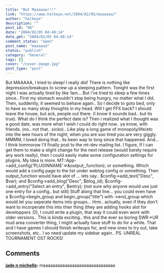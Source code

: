 ```yaml
---
title: "But Maaaaaa!!!"
link: "https://www.halkeye.net/2004/02/05/maaaaaa/"
author: "halkeye"
description: ""
post_id: "96"
date: "2004/02/05 04:40:14"
date_gmt: "2004/02/05 04:40:14"
comment_status: "open"
post_name: "maaaaaa"
status: "publish"
category: "General"
tags: []
cover: "/cover-image.jpg"
post_type: "post"
---
```


But MAAAAA, I tried to sleep! I really did! There is nothing like depression/breakups to screw up a sleeping pattern. Tonight was the first night I was actually tired by like 1am... But i've tried to sleep a few times since.. First my stomach wouldn't stop being hungry, no matter what I did. Then, suddently, it seemed to behave again.. So I decide to goto bed, only to have so many stray thoughts in my head. Will I get FFX back? I should leave the house, but ack, people out there. (I know it sounds bad.. but its true). What do I think the perfect date is? Then i realized what I thought was a good date, was more what I wish I could do right now.. ya know, with friends. (no.. not that.. sicko).. Like play a long game of monopoly/life/etc into the wee hours of the night, when you are soo tired you are very giggly. MMMM, I loved doing that.. its been way to long since that happened. And... I think tommorow I'll finally post to the mt-dev mailing list. I figure, If I can get them to make a slight change for the next release (would barely require any work really), then I could easily make some configuration settings for plugins. My Idea is more. MT::App->add_config('PLUGINNAME'=>&output;_function); or something. Which would add a config page to the list under weblog config or something. Then output_function would have alot of ... lets say.. $config->add_text("Desc", \$var); and $config->add_blog("Desc", \$blog_id); $config->add_entry("Select an entry", \$entry); (not sure why anyone would use just one entry for a config.. but still) Stuff along that line... you could even have a $config->begin_group and begin_group("title") with ->end_group which would let you seperate items into groups... Hrm.. actually, even if they don't want to incorperate this into thier thing (they are adding hooks alot for developpers :D), I could write a plugin, that way it could even work with older versions.. This is kinda exciting.. this and the ever so boring SWR->UR mud area converter thing, I might actually have stuff to do for a while. That and I have games I should fiinish writeups for, and new ones to try out, take screenshots, etc.. I so need update my sidebar again.. PS. UNREAL TOURNAMENT OST ROCKS!

## Comments

**[jade n michelle](#55 "2004-03-29 01:38:07"):** maaaaaaaaaaaaaaaaaaaaaaaaaaaaaa

